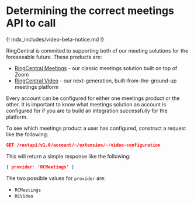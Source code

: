 # Determining the correct meetings API to call

{! mdx_includes/video-beta-notice.md !}

RingCentral is commited to supporting both of our meeting solutions for the foreseeable future. These products are:

* [RingCentral Meetings](../../meetings/index.md) - our classic meetings solution built on top of Zoom
* [RingCentral Video](index.md) - our next-generation, built-from-the-ground-up meetings platform

Every account can be configured for either one meetings product or the other. It is important to know what meetings solution an account is configured for if you are to build an integration successfully for the platform.

To see which meetings product a user has configured, construct a request like the following:

```json
GET /restapi/v1.0/account/~/extension/~/video-configuration
```

This will return a simple response like the following:

```json
{ provider: 'RCMeetings' }
```

The two possible values for `provider` are:

* `RCMeetings`
* `RCVideo`
